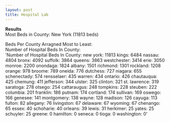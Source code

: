 ```yaml
---
layout: post
title: Hospital Lab
---
```

**Results**  
Most Beds in County: New York (11813 beds)  

Beds Per County Arragned Most to Least:  
Number of Hospital Beds In County:  
'Number of Hospital Beds In County:
new york: 11813
kings: 6484
nassau: 4804
bronx: 4092
suffolk: 3864
queens: 3863
westchester: 3414
erie: 3050
monroe: 2200
onondaga: 1824
albany: 1501
richmond: 1301
rockland: 1208
orange: 978
broome: 789
oneida: 776
dutchess: 727
niagara: 655
schenectady: 574
rensselaer: 435
warren: 434
ontario: 426
chautauqua: 425
chemung: 411
jefferson: 344
ulster: 325
clinton: 321
st. lawrence: 319
saratoga: 278
otsego: 254
cattaraugus: 248
tompkins: 228
steuben: 222
columbia: 201
franklin: 186
putnam: 174
cortland: 174
sullivan: 169
oswego: 166
genesee: 141
montgomery: 138
wayne: 128
madison: 126
cayuga: 113
fulton: 82
allegany: 76
livingston: 67
delaware: 67
wyoming: 67
chenango: 65
essex: 40
schoharie: 40
orleans: 39
lewis: 31
herkimer: 25
yates: 25
schuyler: 25
greene: 0
hamilton: 0
seneca: 0
tioga: 0
washington: 0'
